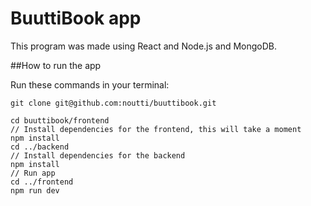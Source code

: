 # BuuttiBook app

This program was made using React and Node.js and MongoDB.

##How to run the app

Run these commands in your terminal:
```
git clone git@github.com:noutti/buuttibook.git

cd buuttibook/frontend
// Install dependencies for the frontend, this will take a moment
npm install
cd ../backend
// Install dependencies for the backend
npm install
// Run app
cd ../frontend
npm run dev
```
